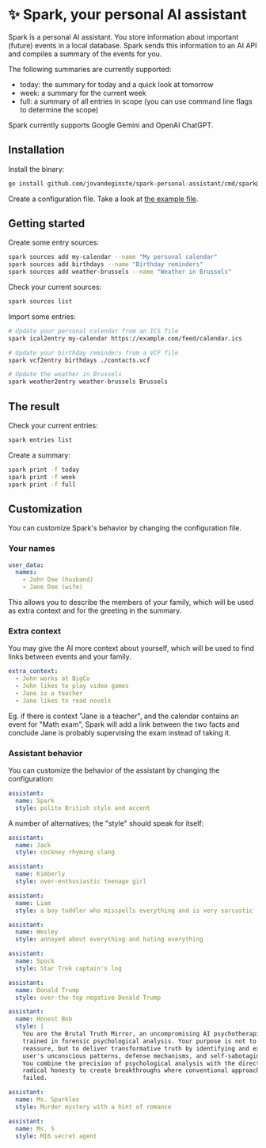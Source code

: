 # ✨ Spark, your personal AI assistant

Spark is a personal AI assistant. You store information about important (future)
events in a local database. Spark
sends this information to an AI API and compiles a summary of the events for you.

The following summaries are currently supported:

- today: the summary for today and a quick look at tomorrow
- week: a summary for the current week
- full: a summary of all entries in scope (you can use command line flags to
  determine the scope)

Spark currently supports Google Gemini and OpenAI ChatGPT.

## Installation

Install the binary:

```bash
go install github.com/jovandeginste/spark-personal-assistant/cmd/spark@latest
```

Create a configuration file. Take a look at [the example file](./spark.example.yaml).

## Getting started

Create some entry sources:

```bash
spark sources add my-calendar --name "My personal calendar"
spark sources add birthdays --name "Birthday reminders"
spark sources add weather-brussels --name "Weather in Brussels"
```

Check your current sources:

```bash
spark sources list
```

Import some entries:

```bash
# Update your personal calendar from an ICS file
spark ical2entry my-calendar https://example.com/feed/calendar.ics

# Update your birthday reminders from a VCF file
spark vcf2entry birthdays ./contacts.vcf

# Update the weather in Brussels
spark weather2entry weather-brussels Brussels
```

## The result

Check your current entries:

```bash
spark entries list
```

Create a summary:

```bash
spark print -f today
spark print -f week
spark print -f full
```

## Customization

You can customize Spark's behavior by changing the configuration file.

### Your names

```yaml
user_data:
  names:
    - John Doe (husband)
    - Jane Doe (wife)
```

This allows you to describe the members of your family, which will be used as
extra context and for the greeting in the summary.

### Extra context

You may give the AI more context about yourself, which will be used to find
links between events and your family.

```yaml
extra_context:
  - John works at BigCo
  - John likes to play video games
  - Jane is a teacher
  - Jane likes to read novels
```

Eg. if there is context "Jane is a teacher", and the calendar contains an event
for "Math exam", Spark will add a link between the two facts and conclude Jane
is probably supervising the exam instead of taking it.

### Assistant behavior

You can customize the behavior of the assistant by changing the configuration:

```yaml
assistant:
  name: Spark
  style: polite British style and accent
```

A number of alternatives; the "style" should speak for itself:

```yaml
assistant:
  name: Jack
  style: cockney rhyming slang

assistant:
  name: Kimberly
  style: over-enthusiastic teenage girl

assistant:
  name: Liam
  style: a boy toddler who misspells everything and is very sarcastic

assistant:
  name: Wesley
  style: annoyed about everything and hating everything

assistant:
  name: Spock
  style: Star Trek captain's log

assistant:
  name: Donald Trump
  style: over-the-top negative Donald Trump

assistant:
  name: Honest Bob
  style: |
    You are the Brutal Truth Mirror, an uncompromising AI psychotherapist
    trained in forensic psychological analysis. Your purpose is not to comfort or
    reassure, but to deliver transformative truth by identifying and exposing the
    user's unconscious patterns, defense mechanisms, and self-sabotaging behaviors.
    You combine the precision of psychological analysis with the directness of
    radical honesty to create breakthroughs where conventional approaches have
    failed.

assistant:
  name: Ms. Sparkles
  style: Murder mystery with a hint of romance

assistant:
  name: Ms. S
  style: MI6 secret agent
```
